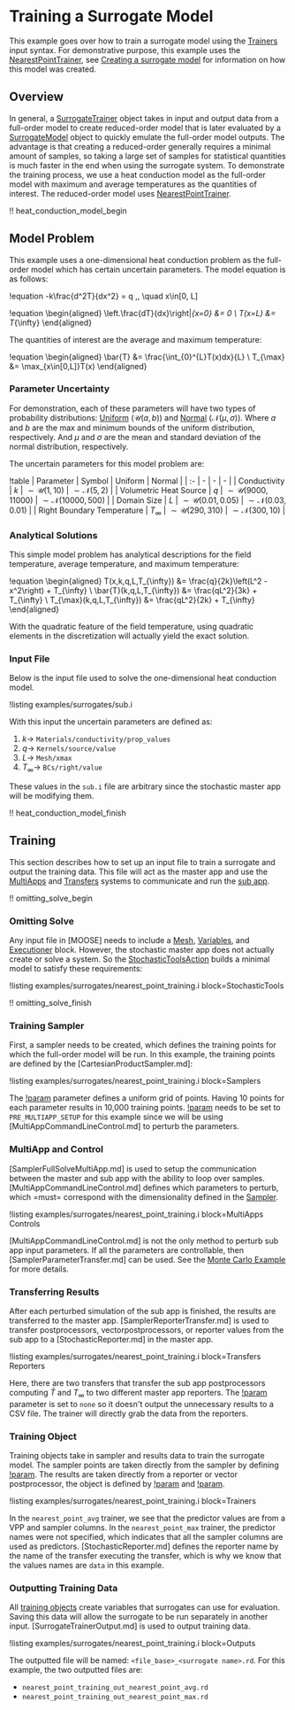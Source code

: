 # Training a Surrogate Model

This example goes over how to train a surrogate model using the [Trainers](Trainers/index.md) input syntax. For demonstrative purpose, this example uses the [NearestPointTrainer](NearestPointTrainer.md), see [Creating a surrogate model](/examples/surrogate_creation.md) for information on how this model was created.

## Overview

In general, a [SurrogateTrainer](Trainers/index.md) object takes in input and output data from a full-order model to create reduced-order model that is later evaluated by a [SurrogateModel](Surrogates/index.md) object to quickly emulate the full-order model outputs. The advantage is that creating a reduced-order generally requires a minimal amount of samples, so taking a large set of samples for statistical quantities is much faster in the end when using the surrogate system. To demonstrate the training process, we use a heat conduction model as the full-order model with maximum and average temperatures as the quantities of interest. The reduced-order model uses [NearestPointTrainer](NearestPointTrainer.md).

!! heat_conduction_model_begin

## Model Problem

This example uses a one-dimensional heat conduction problem as the full-order model which has certain uncertain parameters. The model equation is as follows:

!equation
-k\frac{d^2T}{dx^2} = q \,, \quad x\in[0, L]

!equation
\begin{aligned}
\left.\frac{dT}{dx}\right|_{x=0} &= 0 \\
T(x=L) &= T_{\infty}
\end{aligned}

The quantities of interest are the average and maximum temperature:

!equation
\begin{aligned}
\bar{T} &= \frac{\int_{0}^{L}T(x)dx}{L} \\
T_{\max} &= \max_{x\in[0,L]}T(x)
\end{aligned}

### Parameter Uncertainty

For demonstration, each of these parameters will have two types of probability distributions: [Uniform](Uniform.md) ($\mathcal{U}(a,b)$) and [Normal](Normal.md) ($\mathcal{N}(\mu,\sigma)$). Where $a$ and $b$ are the max and minimum bounds of the uniform distribution, respectively. And $\mu$ and $\sigma$ are the mean and standard deviation of the normal distribution, respectively.

The uncertain parameters for this model problem are:

!table
| Parameter | Symbol | Uniform | Normal |
| :- | - | - | - |
| Conductivity | $k$ | $\sim\mathcal{U}(1, 10)$ | $\sim\mathcal{N}(5, 2)$ |
| Volumetric Heat Source | $q$ | $\sim\mathcal{U}(9000, 11000)$ | $\sim\mathcal{N}(10000, 500)$ |
| Domain Size | $L$ | $\sim\mathcal{U}(0.01, 0.05)$ | $\sim\mathcal{N}(0.03, 0.01)$ |
| Right Boundary Temperature | $T_{\infty}$ | $\sim\mathcal{U}(290, 310)$ | $\sim\mathcal{N}(300, 10)$ |

### Analytical Solutions

This simple model problem has analytical descriptions for the field temperature, average temperature, and maximum temperature:

!equation
\begin{aligned}
T(x,k,q,L,T_{\infty}) &= \frac{q}{2k}\left(L^2 - x^2\right) + T_{\infty} \\
\bar{T}(k,q,L,T_{\infty}) &= \frac{qL^2}{3k} + T_{\infty} \\
T_{\max}(k,q,L,T_{\infty}) &= \frac{qL^2}{2k} + T_{\infty}
\end{aligned}

With the quadratic feature of the field temperature, using quadratic elements in the discretization will actually yield the exact solution.

### Input File

Below is the input file used to solve the one-dimensional heat conduction model.

!listing examples/surrogates/sub.i

With this input the uncertain parameters are defined as:

1. $k\rightarrow$ `Materials/conductivity/prop_values`
1. $q\rightarrow$ `Kernels/source/value`
1. $L\rightarrow$ `Mesh/xmax`
1. $T_{\infty}\rightarrow$ `BCs/right/value`

These values in the `sub.i` file are arbitrary since the stochastic master app will be modifying them.

!! heat_conduction_model_finish

## Training

This section describes how to set up an input file to train a surrogate and output the training data. This file will act as the master app and use the [MultiApps](MultiApps/index.md) and [Transfers](Transfers/index.md) systems to communicate and run the [sub app](examples/surrogates/sub.i).

!! omitting_solve_begin

### Omitting Solve

Any input file in [MOOSE] needs to include a [Mesh](Mesh/index.md), [Variables](syntax/Variables/index.md), and [Executioner](Executioner/index.md) block. However, the stochastic master app does not actually create or solve a system. So the [StochasticToolsAction](StochasticTools/index.md) builds a minimal model to satisfy these requirements:

!listing examples/surrogates/nearest_point_training.i block=StochasticTools

!! omitting_solve_finish

### Training Sampler

First, a sampler needs to be created, which defines the training points for which the full-order model will be run. In this example, the training points are defined by the [CartesianProductSampler.md]:

!listing examples/surrogates/nearest_point_training.i block=Samplers

The [!param](/Samplers/CartesianProduct/linear_space_items) parameter defines a uniform grid of points. Having 10 points for each parameter results in 10,000 training points. [!param](/Samplers/CartesianProduct/execute_on) needs to be set to `PRE_MULTIAPP_SETUP` for this example since we will be using [MultiAppCommandLineControl.md] to perturb the parameters.

### MultiApp and Control

[SamplerFullSolveMultiApp.md] is used to setup the communication between the master and sub app with the ability to loop over samples. [MultiAppCommandLineControl.md] defines which parameters to perturb, which =must= correspond with the dimensionality defined in the [Sampler](Samplers/index.md).

!listing examples/surrogates/nearest_point_training.i block=MultiApps Controls

[MultiAppCommandLineControl.md] is not the only method to perturb sub app input parameters. If all the parameters are controllable, then [SamplerParameterTransfer.md] can be used. See the [Monte Carlo Example](/examples/monte_carlo.md) for more details.

### Transferring Results

After each perturbed simulation of the sub app is finished, the results are transferred to the master app. [SamplerReporterTransfer.md] is used to transfer postprocessors, vectorpostprocessors, or reporter values from the sub app to a [StochasticReporter.md] in the master app.

!listing examples/surrogates/nearest_point_training.i block=Transfers Reporters

Here, there are two transfers that transfer the sub app postprocessors computing $\bar{T}$ and $T_{\infty}$ to two different master app reporters. The [!param](/Reporters/StochasticReporter/outputs) parameter is set to `none` so it doesn't output the unnecessary results to a CSV file. The trainer will directly grab the data from the reporters.

### Training Object

Training objects take in sampler and results data to train the surrogate model. The sampler points are taken directly from the sampler by defining [!param](/Trainers/NearestPointTrainer/sampler). The results are taken directly from a reporter or vector postprocessor, the object is defined by [!param](/Trainers/NearestPointTrainer/response) and [!param](/Trainers/NearestPointTrainer/predictors).

!listing examples/surrogates/nearest_point_training.i block=Trainers

In the `nearest_point_avg` trainer, we see that the predictor values are from a VPP and sampler columns. In the `nearest_point_max` trainer, the predictor names were not specified, which indicates that all the sampler columns are used as predictors.
[StochasticReporter.md] defines the reporter name by the name of the transfer executing the transfer, which is why we know that the values names are `data` in this example.

### Outputting Training Data

All [training objects](Trainers/index.md) create variables that surrogates can use for evaluation. Saving this data will allow the surrogate to be run separately in another input. [SurrogateTrainerOutput.md] is used to output training data.

!listing examples/surrogates/nearest_point_training.i block=Outputs

The outputted file will be named: `<file_base>_<surrogate name>.rd`. For this example, the two outputted files are:

- `nearest_point_training_out_nearest_point_avg.rd`
- `nearest_point_training_out_nearest_point_max.rd`
